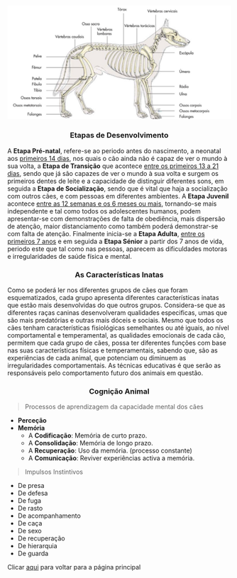 ![esq](../imagens/esqueleto_do_cao.png)

<h3 style="text-align:center">Etapas de Desenvolvimento</h3>

A **Etapa Pré-natal**, refere-se ao periodo antes do nascimento, a neonatal aos <ins>primeiros 14 dias</ins>, nos quais o cão ainda não é capaz de ver o mundo à sua volta, a **Etapa de Transição** que acontece <ins>entre os primeiros 13 a 21 dias</ins>, sendo que já são capazes de ver o mundo à sua volta e surgem os primeiros dentes de leite e a capacidade de distinguir diferentes sons, em seguida a **Etapa de Socialização**, sendo que é vital que haja a socialização com outros cães, e com pessoas em diferentes ambientes. A **Etapa Juvenil** acontece <ins>entre as 12 semanas e os 6 meses ou mais</ins>, tornando-se mais independente e tal como todos os adolescentes humanos, podem apresentar-se com demonstrações de falta de obediência, mais dispersão de atenção, maior distanciamento como também poderá demonstrar-se com falta de atenção. Finalmente inicia-se a **Etapa Adulta**, <ins>entre os primeiros 7 anos</ins> e em seguida a **Etapa Sénior** a partir dos 7 anos de vida, periodo este que tal como nas pessoas, aparecem as dificuldades motoras e irregularidades de saúde física e mental. 

<h3 style="text-align:center">As Características Inatas</h3>

Como se poderá ler nos diferentes grupos de cães que foram esquematizados, cada grupo apresenta diferentes características inatas que estão mais desenvolvidas do que outros grupos. Considera-se que as diferentes raças caninas desenvolveram qualidades especificas, umas que são mais predatórias e outras mais dóceis e sociais. Mesmo que todos os cães tenham características fisiológicas semelhantes ou até iguais, ao nível comportamental e temperamental, as qualidades emocionais de cada cão, permitem que cada grupo de cães, possa ter diferentes funções com base nas suas características físicas e temperamentais, sabendo que, são as experiências de cada animal, que potenciam ou diminuem as irregularidades comportamentais. As técnicas educativas é que serão as responsáveis pelo comportamento futuro dos animais em questão.

<h3 style="text-align:center">Cognição Animal</h3>

> Processos de aprendizagem da capacidade mental dos cães

- **Perceção**
- **Memória**
    - A **Codificação**: Memória de curto prazo.
    - A **Consolidação**: Memória de longo prazo.
    - A **Recuperação**: Uso da memória. (processo constante)
    - A **Comunicação**: Reviver experiências activa a memória.

> Impulsos Instintivos

- De presa
- De defesa
- De fuga
- De rasto
- De acompanhamento
- De caça
- De sexo
- De recuperação
- De hierarquia
- De guarda


Clicar [aqui](../README.md) para voltar para a página principal